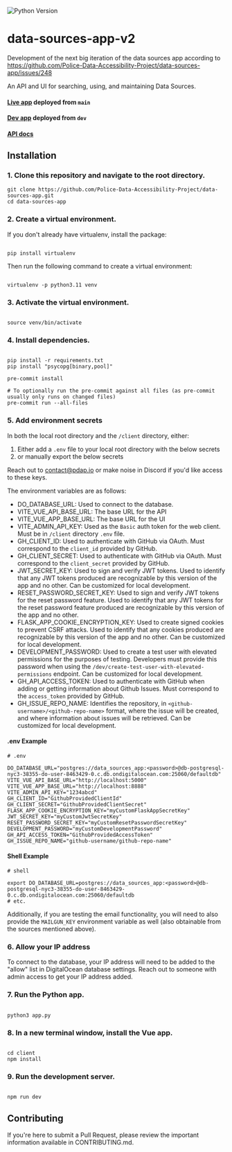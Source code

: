 ![Python Version](https://img.shields.io/badge/python-3.12-blue?style=for-the-badge&logo=python&logoColor=ffdd54)

# data-sources-app-v2

Development of the next big iteration of the data sources app according to https://github.com/Police-Data-Accessibility-Project/data-sources-app/issues/248

An API and UI for searching, using, and maintaining Data Sources. 

#### [Live app](https://data-sources-v2.pdap.io/) deployed from `main`
#### [Dev app](https://data-sources-v2.pdap.dev/) deployed from `dev`
#### [API docs](https://docs.pdap.io/api/introduction)

## Installation

### 1. Clone this repository and navigate to the root directory.

```
git clone https://github.com/Police-Data-Accessibility-Project/data-sources-app.git
cd data-sources-app
```

### 2. Create a virtual environment.

If you don't already have virtualenv, install the package:

```

pip install virtualenv

```

Then run the following command to create a virtual environment:

```

virtualenv -p python3.11 venv

```

### 3. Activate the virtual environment.

```

source venv/bin/activate

```

### 4. Install dependencies.

```

pip install -r requirements.txt
pip install "psycopg[binary,pool]"

pre-commit install

# To optionally run the pre-commit against all files (as pre-commit usually only runs on changed files)
pre-commit run --all-files

```

### 5. Add environment secrets

In both the local root directory and the `/client` directory, either:
1. Either add a `.env` file to your local root directory with the below secrets
2. or manually export the below secrets

Reach out to contact@pdap.io or make noise in Discord if you'd like access to these keys.

The environment variables are as follows:
* DO_DATABASE_URL: Used to connect to the database.
* VITE_VUE_API_BASE_URL: The base URL for the API
* VITE_VUE_APP_BASE_URL: The base URL for the UI
* VITE_ADMIN_API_KEY: Used as the `Basic` auth token for the  web client. Must be in `/client` directory `.env` file.
* GH_CLIENT_ID: Used to authenticate with GitHub via OAuth. Must correspond to the `client_id` provided by GitHub.
* GH_CLIENT_SECRET: Used to authenticate with GitHub via OAuth. Must correspond to the `client_secret` provided by GitHub.
* JWT_SECRET_KEY: Used to sign and verify JWT tokens. Used to identify that any JWT tokens produced are recognizable by this version of the app and no other. Can be customized for local development.
* RESET_PASSWORD_SECRET_KEY: Used to sign and verify JWT tokens for the reset password feature. Used to identify that any JWT tokens for the reset password feature produced are recognizable by this version of the app and no other.
* FLASK_APP_COOKIE_ENCRYPTION_KEY: Used to create signed cookies to prevent CSRF attacks. Used to identify that any cookies produced are recognizable by this version of the app and no other. Can be customized for local development.
* DEVELOPMENT_PASSWORD: Used to create a test user with elevated permissions for the purposes of testing. Developers must provide this password when using the `/dev/create-test-user-with-elevated-permissions` endpoint. Can be customized for local development.
* GH_API_ACCESS_TOKEN: Used to authenticate with GitHub when adding or getting information about Github Issues. Must correspond to the `access_token` provided by GitHub.
* GH_ISSUE_REPO_NAME: Identifies the repository, in `<github-username>/<github-repo-name>` format, where the issue will be created, and where information about issues will be retrieved. Can be customized for local development.


#### .env Example
```
# .env

DO_DATABASE_URL="postgres://data_sources_app:<password>@db-postgresql-nyc3-38355-do-user-8463429-0.c.db.ondigitalocean.com:25060/defaultdb"
VITE_VUE_API_BASE_URL="http://localhost:5000"
VITE_VUE_APP_BASE_URL="http://localhost:8888"
VITE_ADMIN_API_KEY="1234abcd"
GH_CLIENT_ID="GithubProvidedClientId"
GH_CLIENT_SECRET="GithubProvidedClientSecret"
FLASK_APP_COOKIE_ENCRYPTION_KEY="myCustomFlaskAppSecretKey"
JWT_SECRET_KEY="myCustomJwtSecretKey"
RESET_PASSWORD_SECRET_KEY="myCustomResetPasswordSecretKey"
DEVELOPMENT_PASSWORD="myCustomDevelopmentPassword"
GH_API_ACCESS_TOKEN="GithubProvidedAccessToken"
GH_ISSUE_REPO_NAME="github-username/github-repo-name"
```

#### Shell Example
```shell
# shell

export DO_DATABASE_URL=postgres://data_sources_app:<password>@db-postgresql-nyc3-38355-do-user-8463429-0.c.db.ondigitalocean.com:25060/defaultdb
# etc.
```
Additionally, if you are testing the email functionality, you will need to also provide the `MAILGUN_KEY` environment variable as well (also obtainable from the sources mentioned above).


### 6. Allow your IP address

To connect to the database, your IP address will need to be added to the "allow" list in DigitalOcean database settings. Reach out to someone with admin access to get your IP address added.

### 7. Run the Python app.

```

python3 app.py

```


### 8. In a new terminal window, install the Vue app.

```

cd client
npm install

```

### 9. Run the development server.

```

npm run dev

```

## Contributing
If you're here to submit a Pull Request, please review the important information available in CONTRIBUTING.md.